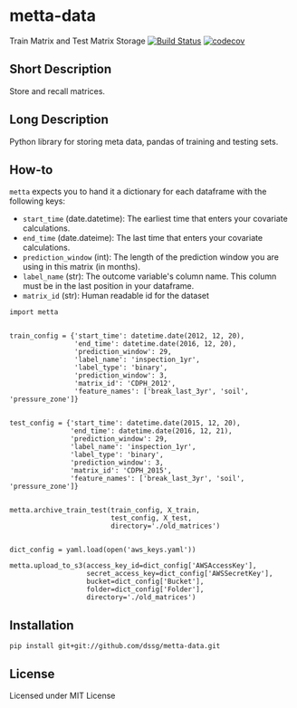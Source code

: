 # metta-data
Train Matrix and Test Matrix Storage
[![Build Status](https://travis-ci.org/dssg/metta-data.svg?branch=master)](https://travis-ci.org/dssg/metta-data)
[![codecov](https://codecov.io/gh/dssg/metta-data/branch/master/graph/badge.svg)](https://codecov.io/gh/dssg/metta-data)

## Short Description
Store and recall matrices.

## Long Description

Python library for storing meta data, pandas of training and
testing sets.

## How-to

`metta` expects you to hand it a dictionary for each dataframe with the following keys:
- `start_time` (date.datetime): The earliest time that enters your covariate calculations.
- `end_time` (date.dateime): The last time that enters your covariate calculations.
- `prediction_window` (int): The length of the prediction window you are using in this matrix (in months).
- `label_name` (str): The outcome variable's column name. This column must be in the last position in your dataframe.
- `matrix_id` (str): Human readable id for the dataset

```
import metta


train_config = {'start_time': datetime.date(2012, 12, 20),
                'end_time': datetime.date(2016, 12, 20),
                'prediction_window': 29,
                'label_name': 'inspection_1yr',
                'label_type': 'binary',
                'prediction_window': 3,
                'matrix_id': 'CDPH_2012',
                'feature_names': ['break_last_3yr', 'soil', 'pressure_zone']}


test_config = {'start_time': datetime.date(2015, 12, 20),
               'end_time': datetime.date(2016, 12, 21),
               'prediction_window': 29,
               'label_name': 'inspection_1yr',
               'label_type': 'binary',
               'prediction_window': 3,
               'matrix_id': 'CDPH_2015',
               'feature_names': ['break_last_3yr', 'soil', 'pressure_zone']}


metta.archive_train_test(train_config, X_train,
                         test_config, X_test,
                         directory='./old_matrices')


dict_config = yaml.load(open('aws_keys.yaml'))

metta.upload_to_s3(access_key_id=dict_config['AWSAccessKey'],
                   secret_access_key=dict_config['AWSSecretKey'],
                   bucket=dict_config['Bucket'],
                   folder=dict_config['Folder'],
                   directory='./old_matrices')

```

## Installation
```
pip install git+git://github.com/dssg/metta-data.git
```

## License
Licensed under MIT License
